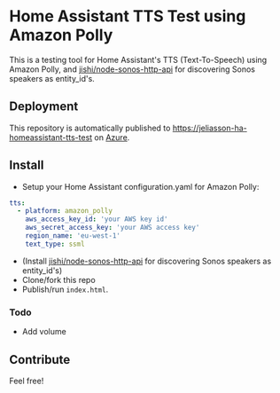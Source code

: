 # Home Assistant TTS Test using Amazon Polly
This is a testing tool for Home Assistant's TTS (Text-To-Speech) using Amazon Polly, and [jishi/node-sonos-http-api](https://github.com/jishi/node-sonos-http-api) for discovering Sonos speakers as entity_id's.


## Deployment
This repository is automatically published to [https://jeliasson-ha-homeassistant-tts-test](http://jeliasson-ha-homeassistant-tts-test.azurewebsites.net) on [Azure](https://azure.microsoft.com/en-us/services/app-service/web).

## Install
- Setup your Home Assistant configuration.yaml for Amazon Polly:
```yaml
tts:
  - platform: amazon_polly
    aws_access_key_id: 'your AWS key id'
    aws_secret_access_key: 'your AWS access key'
    region_name: 'eu-west-1'
    text_type: ssml
```
- (Install [jishi/node-sonos-http-api](https://github.com/jishi/node-sonos-http-api) for discovering Sonos speakers as entity_id's)
- Clone/fork this repo
- Publish/run ```index.html```. 

### Todo
* Add volume

## Contribute
Feel free!
